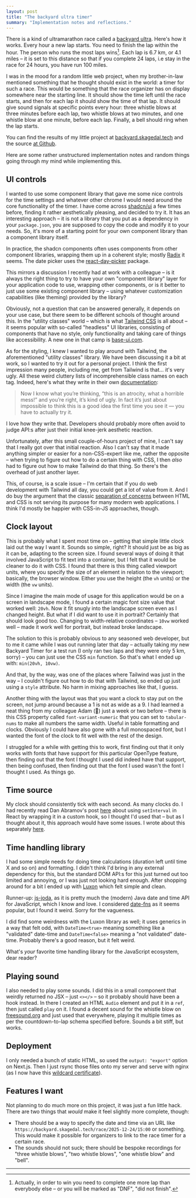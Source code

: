 ```yaml
---
layout: post
title: "The backyard ultra timer"
summary: "Implementation notes and reflections."
---
```


There is a kind of ultramarathon race called a [backyard ultra](https://en.wikipedia.org/wiki/Backyard_ultra). Here's how it works. Every hour a new lap starts. You need to finish the lap within the hour. The person who runs the most laps wins[^1]. Each lap is 6.7 km, or 4.1 miles – it is set to this distance so that if you complete 24 laps, i.e stay in the race for 24 hours, you have run 100 miles. 

I was in the mood for a random little web project, when my brother-in-law mentioned something that he thought should exist in the world: a timer for such a race. This would be something that the race organizer has on display somewhere near the starting line. It should show the time left until the race starts, and then for each lap it should show the time of that lap. It should give sound signals at specific points every hour: three whistle blows at three minutes before each lap, two whistle blows at two minutes, and one whistle blow at one minute, before each lap. Finally, a bell should ring when the lap starts. 

You can find the results of my little project at [backyard.skagedal.tech](https://backyard.skagedal.tech/) and the source [at Github](https://github.com/skagedal/backyard-timer).  

Here are some rather unstructured implementation notes and random things going through my mind while implementing this. 

## UI controls

I wanted to use some component library that gave me some nice controls for the time settings and whatever other chrome I would need around the core functionality of the timer. I have come across [shadcn/ui](https://ui.shadcn.com/) a few times before, finding it rather aesthetically pleasing, and decided to try it. It has an interesting approach&nbsp;– it is not a library that you put as a dependency in your `package.json`, you are supposed to copy the code and modify it to your needs. So, it's more of a starting point for your own component library than a component library itself. 

In practice, the shadcn components often uses components from other component libraries, wrapping them up in a coherent style; mostly [Radix](https://www.radix-ui.com/) it seems. The date picker uses the [react-day-picker](https://www.npmjs.com/package/react-day-picker) package.  

This mirrors a discussion I recently had at work with a colleague – is it always the right thing to try to have your own "component library" layer for your application code to use, wrapping other components, or is it better to just use some existing component library – using whatever customization capabilities (like theming) provided by the library? 

Obviously, not a question that can be answered generally, it depends on your use case, but there seem to be different schools of thought around this. In the "utility classes" world – which is what [Tailwind CSS](https://tailwindcss.com/) is all about – it seems popular with so-called "headless" UI libraries, consisting of components that have no style, only functionality and taking care of things like accessibility. A new one in that camp is [base-ui.com](https://base-ui.com/).   

As for the styling, I knew I wanted to play around with Tailwind, the aforementioned "utility classes" library. We have been discussing it a bit at work, so I wanted to try it out for a personal project. I think the first impression many people, including me, get from Tailwind is that... it's very ugly. All these weird cluttery lists of incomprehensible class names on each tag. Indeed, here's what they write in their own [documentation](https://tailwindcss.com/docs/utility-first):

> Now I know what you’re thinking, “this is an atrocity, what a horrible mess!” and you’re right, it’s kind of ugly. In fact it’s just about impossible to think this is a good idea the first time you see it — you have to actually try it.

I love how they write that. Developers should probably more often avoid to judge API:s after just their initial knee-jerk aesthetic reaction. 

Unfortunately, after this small couple-of-hours project of mine, I can't say that I really got over that initial reaction. Also I can't say that it made anything simpler or easier for a non-CSS-expert like me, rather the opposite – when trying to figure out how to do a certain thing with CSS, I then _also_ had to figure out how to make Tailwind do that thing. So there's the overhead of just another layer. 

This, of course, is a scale issue – I'm certain that if you do web development with Tailwind all day, you could get a lot of value from it. And I do buy the argument that the classic [separation of concerns](https://adamwathan.me/css-utility-classes-and-separation-of-concerns/) between HTML and CSS is not serving its purpose for many modern web applications. I think I'd mostly be happier with CSS-in-JS approaches, though.  

## Clock layout

This is probably what I spent most time on – getting that simple little clock laid out the way I want it. Sounds so simple, right? It should just be as big as it can be, adapting to the screen size. I found several ways of doing it that involved JavaScript to fit text into a container, but I felt that it would be cleaner to do it with CSS. I found that there is this thing called viewport units, where you specify the size of an element in relation to the viewport; basically, the browser window. Either you use the height (the `vh` units) or the width (the `vw` units). 

Since I imagine the main mode of usage for this application would be on a screen in landscape mode, I found a certain magic font size value that worked well: `20vh`. Now it fit snugly into the landscape screen even as I changed height. But what if I did want to use it in portrait? Certainly that should look good too. Changing to width-relative coordinates – `10vw` worked well – made it work well for portrait, but instead broke landscape. 

The solution to this is probably obvious to any seasoned web developer, but to me it came while I was out running later that day – actually taking my new Backyard Timer for a test run (I only ran two laps and they were only 5 km, sorry) – you can just use the CSS `min` function. So that's what I ended up with: `min(20vh, 10vw)`. 

And that, by the way, was one of the places where Tailwind was just in the way – I couldn't figure out how to do that with Tailwind, so ended up just using a `style` attribute. No harm in mixing approaches like that, I guess.  

Another thing with the layout was that you want a clock to stay put on the screen, not jump around because a 1 is not as wide as a 9. I had learned a neat thing from my colleague Adam (👋) just a week or two before – there is this CSS property called `font-variant-numeric` that you can set to `tabular-nums` to make all numbers the same width. Useful in table formatting and clocks. Obviously I could have also gone with a full monospaced font, but I wanted the font of the clock to fit well with the rest of the design. 

I struggled for a while with getting this to work, first finding out that it only works with fonts that have support for this particular OpenType feature, then finding out that the font I thought I used did indeed have that support, then being confused, then finding out that the font I used wasn't the font I thought I used. As things go.  

## Time source

My clock should consistently tick with each second. As many clocks do. I had recently read Dan Abramov's post [here](https://overreacted.io/making-setinterval-declarative-with-react-hooks/) about using `setInterval` in React by wrapping it in a custom hook, so I thought I'd used that – but as I thought about it, this approach would have some issues. I wrote about this separately [here](/2025/01/06/seconds-aligned-time-source-in-react.html).   

## Time handling library

I had some simple needs for doing time calculations (duration left until time X and so on) and formatting. I didn't think I'd bring in any external dependency for this, but the standard DOM API:s for this just turned out too limited and annoying, or I was just not looking hard enough. After shopping around for a bit I ended up with [Luxon](https://moment.github.io/luxon/) which felt simple and clean. 

Runner-up: [js-joda](https://js-joda.github.io/js-joda/), as it is pretty much the (modern) Java date and time API for JavaScript, which I know and love.  I considered [date-fns](https://date-fns.org/) as it seems popular, but I found it weird. Sorry for the vagueness. 

I did find some weirdness with the Luxon library as well; it uses generics in a way that felt odd, with `DateTime<true>` meaning something like a "validated" date-time and `DateTime<false>` meaning a "not validated" date-time. Probably there's a good reason, but it felt weird. 

What's _your_ favorite time handling library for the JavaScript ecosystem, dear reader?  

## Playing sound

I also needed to play some sounds. I did this in a small component that weirdly returned no JSX – just `<></>` – so it probably should have been a hook instead. In there I created an HTML `Audio` element and put it in a `ref`, then just called `play` on it. I found a decent sound for the whistle blow on [freesound.org](https://freesound.org/people/SpliceSound/sounds/218318/) and just used that everywhere, playing it multiple times as per the countdown-to-lap schema specified before. Sounds a bit stiff, but works.      

## Deployment

I only needed a bunch of static HTML, so used the `output: "export"` option on Next.js. Then I just rsync those files onto my server and serve with nginx (as I now have this [wildcard certificate](https://blog.skagedal.tech/2023/02/13/deploying-normal-score-converter.html)). 

## Features I want

Not planning to do much more on this project, it was just a fun little hack. There are two things that _would_ make it feel slightly more complete, though:

- There should be a way to specify the date and time via an URL like `https://backyard.skagedal.tech/race/2025-12-24/15:00` or something. This would make it possible for organizers to link to the race timer for a certain race. 
- The sounds should not suck; there should be bespoke recordings for "three whistle blows", "two whistle blows", "one whistle blow" and "bell".

---

[^1]: Actually, in order to win you need to complete one more lap than everybody else – or you will be marked as "DNF", "did not finish". 